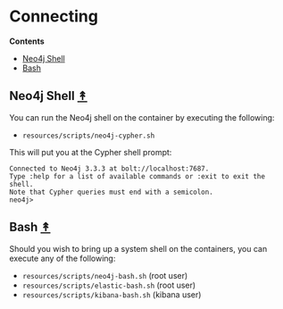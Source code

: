 # Connecting


**Contents**

* [Neo4j Shell](#neo4j-shell-)
* [Bash](#bash-)


## Neo4j Shell [&#x219F;](#contents)

You can run the Neo4j shell on the container by executing the following:

* `resources/scripts/neo4j-cypher.sh`

This will put you at the Cypher shell prompt:

```
Connected to Neo4j 3.3.3 at bolt://localhost:7687.
Type :help for a list of available commands or :exit to exit the shell.
Note that Cypher queries must end with a semicolon.
neo4j>
```


## Bash [&#x219F;](#contents)

Should you wish to bring up a system shell on the containers, you can execute
any of the following:

* `resources/scripts/neo4j-bash.sh` (root user)
* `resources/scripts/elastic-bash.sh` (root user)
* `resources/scripts/kibana-bash.sh` (kibana user)
